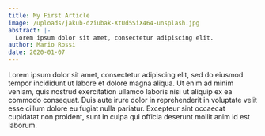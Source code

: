 ```yaml
---
title: My First Article
image: /uploads/jakub-dziubak-XtUd5SiX464-unsplash.jpg
abstract: |-
  Lorem ipsum dolor sit amet, consectetur adipiscing elit.
author: Mario Rossi
date: 2020-01-07
---
```


Lorem ipsum dolor sit amet, consectetur adipiscing elit, sed do eiusmod tempor incididunt ut labore et dolore magna aliqua. Ut enim ad minim veniam, quis nostrud exercitation ullamco laboris nisi ut aliquip ex ea commodo consequat. Duis aute irure dolor in reprehenderit in voluptate velit esse cillum dolore eu fugiat nulla pariatur. Excepteur sint occaecat cupidatat non proident, sunt in culpa qui officia deserunt mollit anim id est laborum.
